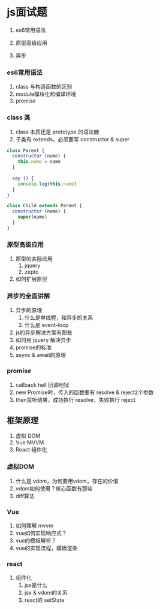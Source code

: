 # js面试题

1. es6常用语法

2. 原型高级应用

3. 异步

   



### es6常用语法

1. class 与构造函数的区别
2. module模块化和编译环境
3. promise



### class 类

1. class 本质还是 prototype 的语法糖
2. 子类有 extends，必须要写 constructor & super

```jsx
class Parent {
  constructor (name) {
    this.name = name
  }
  
  say () {
    console.log(this.name)
  }
}

class Child extends Parent {
  constructor (name) {
    super(name)
  }
}
```





### 原型高级应用

1. 原型的实际应用
   1. jquery
   2. zepto
2. 如何扩展原型





### 异步的全面讲解

1. 异步的原理
   1. 什么是单线程，和异步的关系
   2. 什么是 event-loop
2. js的异步解决方案有那些
3. 如何用 jquery 解决异步
4. promise的标准
5. async & await的原理



### promise

1. callback hell 回调地狱
2. new Promise时，传入的函数要有 resolve & reject2个参数
3. then监听结果，成功执行 resolve，失败执行 reject





## 框架原理

1. 虚拟 DOM
2. Vue MVVM
3. React 组件化



### 虚拟DOM

1. 什么是 vdom，为何要用vdom，存在的价值
2. vdom如何使用？核心函数有那些
3. diff算法



### Vue

1. 如何理解 mvvm
2. vue如何实现响应式？
3. vue的模板解析？
4. vue的实现流程，模板渲染



### react

1. 组件化
   1. jsx是什么
   2. jsx & vdom的关系
   3. react的 setState

























